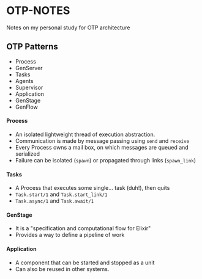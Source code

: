 # OTP-NOTES

Notes on my personal study for OTP architecture

## OTP Patterns

* Process
* GenServer
* Tasks
* Agents
* Supervisor
* Application
* GenStage
* GenFlow

#### Process

* An isolated lightweight thread of execution abstraction.
* Communication is made by message passing using `send` and `receive`
* Every Process owns a mail box, on which messages are queued and serialized
* Failure can be isolated (`spawn`) or propagated through links (`spawn_link`)

#### Tasks

* A Process that executes some single... task (duh!), then quits
* `Task.start/1` and `Task.start_link/1`
* `Task.async/1` and `Task.await/1`

#### GenStage

* It is a "specification and computational flow for Elixir"
* Provides a way to define a pipeline of work

#### Application

* A component that can be started and stopped as a unit
* Can also be reused in other systems.
